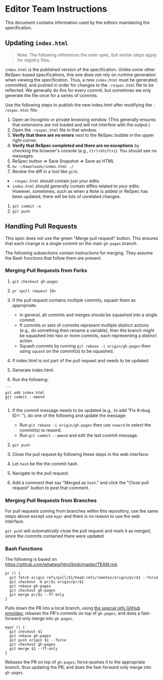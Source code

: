 # Editor Team Instructions

This document contains information used by the editors maintaining the specification.

## Updating `index.html`

>Note: The following references the main spec, but similar steps apply for registry files.

`index.html` is the published version of the specification.
Unlike some other ReSpec-based specifications, this one does not rely on runtime generation when viewing the specification.
Thus, a new `index.html` must be generated, committed, and pushed in order for changes to the `-respec.html` file to be reflected.
We generally do this for every commit, but sometimes we only generate the file once for a series of commits.

Use the following steps to publish the new index.html after modifying the `-respec.html` file:

1. Open an Incognito or private browsing window. (This generally ensures that extensions are not loaded and will not interfere with the output.)
1. Open the `-respec.html` file in that window.
1. **Verify that there are no errors** next to the ReSpec bubble in the upper right corner.
1. **Verify that ReSpec completed and there are no exceptions** by checking the browser's console (e.g., `Ctrl+Shift+i`). You should see no messages.
1. ReSpec button => Save Snapshot => Save as HTML
1. `mv ~/Downloads/index.html ./`
1. Review the diff in a tool like `gitk`.
  * `-respec.html` should contain just your edits.
  * `index.html` should generally contain diffes related to your edits. However, sometimes, such as when a Note is added or ReSpec has been updated, there will be lots of unrelated changes.
1. `git commit -a`
1. `git push`

## Handling Pull Requests

This spec does not use the green "Merge pull request" button. This ensures that each change is a single commit on the main `gh-pages` branch.

The following subsections contain instructions for merging. They assume the Bash functions that follow them are present.

### Merging Pull Requests from Forks

1. `git checkout gh-pages`

1. `pr <pull request ID>`

1. If the pull request contains multiple commits, squash them as appropriate.
   * In general, all commits and merges should be squashed into a single commit.
   * If commits or sets of commits represent multiple distinct actions (e.g., do something then rename a variable), then the branch might be squashed into two or more commits, each representing a distinct action.
   * Squash commits by running `git rebase -i origin/gh-pages` then using `squash` on the commit(s) to be squashed.

1. If index.html is not part of the pull request and needs to be updated:
  1. Generate index.html.
  1. Run the following:

    ```
    git add index.html
    git commit --amend
    ```

1. If the commit message needs to be updated (e.g., to add "Fix #\<bug ID\>: "), do one of the following and update the message:
    * Run `git rebase -i origin/gh-pages` then use `reword` to select the commit(s) to reword.
    * Run `git commit --amend` and edit the last commit message.

1. `git push`

1. Close the pull request by following these steps in the web interface:
  1. Let `hash` be the the commit hash.
  1. Navigate to the pull request.
  1. Add a comment that say "Merged as `hash`." and click the "Close pull request" button to post that
comment.

### Merging Pull Requests from Branches
For pull requests coming from branches within this repository, use the same steps above except use `mypr` and there is no reason to use the web interface.

`git push` will _automatically_ close the pull request and mark it as merged, since the commits contained there were updated.

### Bash Functions
The following is based on https://github.com/whatwg/html/blob/master/TEAM.md.

```
pr () {
  git fetch origin refs/pull/$1/head:refs/remotes/origin/pr/$1 --force
  git checkout -b pr/$1 origin/pr/$1
  git rebase gh-pages
  git checkout gh-pages
  git merge pr/$1 --ff-only
}
```
Pulls down the PR into a local branch, using [the special refs GitHub provides](https://help.github.com/articles/checking-out-pull-requests-locally/); rebases the PR's commits on top of `gh-pages`; and does a fast-forward only merge into `gh-pages`.

```
mypr () {
  git checkout $1
  git rebase gh-pages
  git push origin $1 --force
  git checkout gh-pages
  git merge $1 --ff-only
}
```
Rebases the PR on top of `gh-pages`; force-pushes it to the appropriate branch, thus updating the PR; and does the fast-forward only merge into `gh-pages`.
